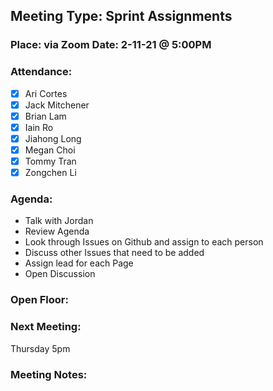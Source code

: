 ## Meeting Type: Sprint Assignments
### Place: via Zoom					Date: 2-11-21 @ 5:00PM
				
### Attendance:   
- [x] Ari Cortes			
- [x] Jack Mitchener
- [x] Brian Lam				
- [x] Iain Ro
- [x] Jiahong Long			
- [x] Megan Choi
- [x] Tommy Tran			
- [x] Zongchen Li

### Agenda:
- Talk with Jordan
- Review Agenda
- Look through Issues on Github and assign to each person
- Discuss other Issues that need to be added
- Assign lead for each Page
- Open Discussion

### Open Floor:

### Next Meeting:
Thursday 5pm
### Meeting Notes:
